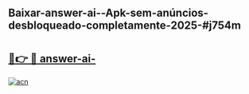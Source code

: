 ## Baixar-answer-ai--Apk-sem-anúncios-desbloqueado-completamente-2025-#j754m

# <h2><a href="https://ainizakaria.my?title=answer-ai-&ref=20M">🔗👉 🔴 answer-ai-</a></h2>

[![acn](https://github.com/user-attachments/assets/0f9c940e-d8b0-45ae-aac7-cd30a18b3e1c)](https://ainizakaria.my?title=answer-ai-&ref=20M)

